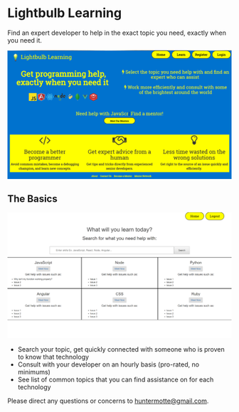 # Lightbulb Learning

Find an expert developer to help in the exact topic you need, exactly when you need it.

![alt text](lightbulbHome.png)

## The Basics

![alt text](lightbulbLearn.png)

* Search your topic, get quickly connected with someone who is proven to know that technology
* Consult with your developer on an hourly basis (pro-rated, no minimums)
* See list of common topics that you can find assistance on for each technology

Please direct any questions or concerns to huntermotte@gmail.com.
